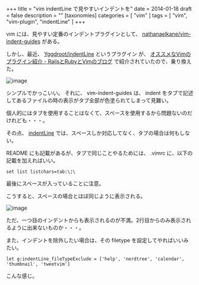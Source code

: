 +++
title = "vim indentLine で見やすいインデントを"
date = 2014-01-18
draft = false
description = ""
[taxonomies]
categories = [ "vim" ]
tags = [ "vim", "vim-plugin", "indentLine" ]
+++

vim には、見やすい定番のインデントプラグインとして、
[nathanaelkane/vim-indent-guides](https://github.com/nathanaelkane/vim-indent-guides)
がある。

しかし、最近、
[Yggdroot/indentLine](https://github.com/Yggdroot/indentLine)
というプラグイン が、 [オススメなVimのプラグイン紹介 - RailsとRubyとVimのブログ](http://alpaca.tc/blog/vim/plugins-best-of-vim-1.html)
で紹介されていたので、乗り換えた。

![image](/20140119_002810.png)

シンプルでかっこいい。 それに、 vim-indent-guides は、 indent
をタブで記述してあるファイルの時の表示がタブ全部が色塗られてしまって見難い。

個人的にはタブを使用することはなくて、スペースを使用するから問題ないのだけれども・・・。

その点、 [indentLine](https://github.com/Yggdroot/indentLine)
では、スペースしか対応してなく、タブの場合は何もしない。

README にも記載があるが、タブで同じことやるためには、 .vimrc
に、以下の記載を加えればいい。

```vim
set list listchars=tab:\¦\
```

最後にスペースが入っていることに注意。

こうすると、スペースの場合とほぼ同じように表示される。

![image](/20140119_135554.png)

ただ、一つ目のインデントからも表示されるのが不満。2行目からのみ表示されるように出来ないものか・・・。

また、インデントを除外したい場合は、その filetype
を設定してやればいいみたい。

```vim
let g:indentLine_fileTypeExclude = ['help', 'nerdtree', 'calendar', 'thumbnail', 'tweetvim']
```

こんな感じ。

